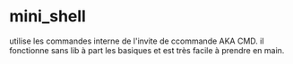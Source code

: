 # mini_shell
utilise les commandes interne de l'invite de ccommande AKA CMD. 
il fonctionne sans lib à part les basiques et est très facile à prendre en main. 

